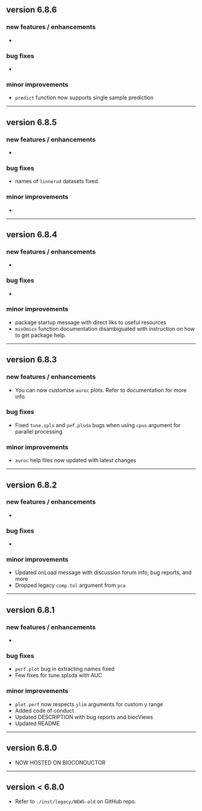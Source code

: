 ## version 6.8.6

### new features / enhancements

* 

### bug fixes

* 

### minor improvements

* `predict` function now supports single sample prediction

-------------------------------------------------------------------------------

## version 6.8.5

### new features / enhancements

* 

### bug fixes

* names of `linnerud` datasets fixed.

### minor improvements

* 

-------------------------------------------------------------------------------

## version 6.8.4

### new features / enhancements

* 

### bug fixes

* 

### minor improvements

* package startup message with direct liks to useful resources
* `mixOmics` function documentation disambiguated with instruction on how to get
package help.

-------------------------------------------------------------------------------

## version 6.8.3

### new features / enhancements

* You can now customise `auroc` plots. Refer to documentation for more info.

### bug fixes

* Fixed `tune.spls` and `pef.plsda` bugs when using `cpus` argument for parallel 
processing

### minor improvements

* `auroc` help files now updated with latest changes

-------------------------------------------------------------------------------

## version 6.8.2

### new features / enhancements

* 

### bug fixes

* 

### minor improvements

* Updated onLoad message with discussion forum info, bug reports, and more
* Dropped legacy `comp.tol` argument from `pca`

-------------------------------------------------------------------------------

## version 6.8.1

### new features / enhancements

* 

### bug fixes

* `perf.plot` bug in extracting names fixed
* Few fixes for tune.splsda with AUC

### minor improvements

* `plot.perf` now respects `ylim` arguments for custom y range
* Added code of conduct
* Updated DESCRIPTION with bug reports and biocViews
* Updated README

-------------------------------------------------------------------------------

## version 6.8.0

* NOW HOSTED ON BIOCONDUCTOR

-------------------------------------------------------------------------------

## version < 6.8.0

* Refer to `./inst/legacy/NEWS-old` on GitHub repo.